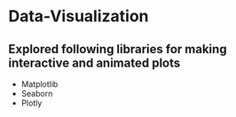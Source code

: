 # Data-Visualization

## Explored following libraries for making interactive and animated plots
- Matplotlib
- Seaborn
- Plotly 